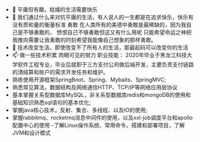 
- 👋 平庸但有趣，枯燥的生活需要快乐
- 👀 我们通过什么来对抗平庸的生活，有人说人的一生都是在追求快乐，快乐有没有质和量的衡量标准
      勇敢
      在人类所有的美德中勇敢是最稀缺的，因为我自己是不够勇敢的，
      愤恨自己不够勇敢但这又有什么用呢
      只能希望命运之神把我推向需要让我勇敢的时刻希望我能像自己想象的那样勇敢。
- 🌱 技术改变生活，即使改变不了所有人的生活，那最起码可以改变你的生活
- 📫 做一些技术积累 肉眼可见的努力
职业技能：
    2020年毕业于黑龙江科技大学软件工程专业，毕业后就职于三方支付公司做后端开发，主要负责支付链路的清结算和账户的需求开发任务和维护。
- 熟练使用开源框架SpringBoot、Spring、Mybaits、SpringMVC;
- 熟悉常见算法，数据结构及网络通信HTTP、TCP/IP等网络应用层协议
- 基本掌握关系型数据库MySQL，非关系型数据库redis和mongoDB的使用和基础知识熟悉sql语句的基本优化;
- 掌握java核心技术，反射、集合、多线程、以及IO的使用;
- 掌握rabbitmq、rocketmq消息中间件的使用，以及xxl-job调度平台和apollo配置中心的使用
-了解Linux操作系统、常用命令，搭建和部署项目，了解JVM和设计模式
